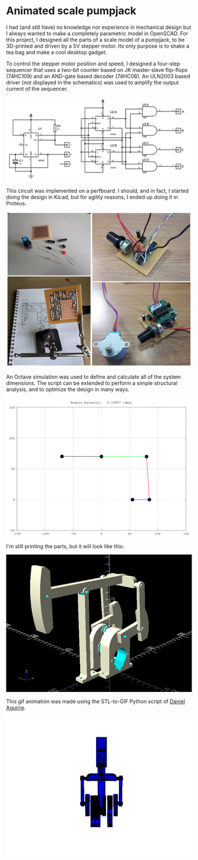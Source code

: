 # Animated scale pumpjack

I had (and still have) no knowledge nor experience in mechanical design but I always wanted to make a completely parametric model in OpenSCAD. For this project, I designed all the parts of a scale model of a pumpjack, to be 3D-printed and driven by a 5V stepper motor. Its only purpose is to shake a tea bag and make a cool desktop gadget.  

To control the stepper motor position and speed, I designed a four-step sequencer that uses a two-bit counter based on JK master-slave flip-flops (74HC109) and an AND-gate based decoder (74HC08). An ULN2003 based driver (not displayed in the schematics) was used to amplify the output current of the sequencer.  

![Schematics](hardware/Proteus/schematic.bmp)  

This circuit was implemented on a perfboard. I should, and in fact, I started doing the design in Kicad, but for agility reasons, I ended up doing it in Proteus.  

![Perfboard](img/collage.jpg)  

An Octave simulation was used to define and calculate all of the system dimensions. The script can be extended to perform a simple structural analysis, and to optimize the design in many ways.  

![Simulation animation](octave/anim.gif)  

I'm still printing the parts, but it will look like this:

![3D model](img/3d_screenshot.png)  

This gif animation was made using the STL-to-GIF Python script of [Daniel Aguirre](https://github.com/DAguirreAg).  

![Model animation](python/model.gif)  